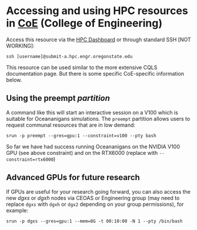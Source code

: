 # Accessing and using HPC resources in [CoE](https://it.engineering.oregonstate.edu/hpc) (College of Engineering)

Access this resource via the [HPC Dashboard](https://ondemand.hpc.engr.oregonstate.edu/) or through standard SSH [NOT WORKING]:

```shell
ssh [username]@submit-a.hpc.engr.oregonstate.edu
```

This resource can be used similar to the more extensive CQLS documentation page. But there is some specific CoE-specific information below.

## Using the preempt _partition_

A command like this will start an interactive session on a V100 which is suitable for Oceananigans simulations. The ``preempt`` partition allows users to request communal resources that are in low demand:

```shell
srun -p preempt --gres=gpu:1 --constraint=v100 --pty bash
```

So far we have had success running Oceananigans on the NVIDIA V100 GPU (see above constraint) and on the RTX6000 (replace with ``--constraint=rtx6000``)

## Advanced GPUs for future research

If GPUs are useful for your research going forward, you can also access the new _dgxs_ or _dgxh_ nodes via CEOAS or Engineering group (may need to replace ``dgxs`` with ``dgxh`` or ``dgx2`` depending on your group permissions), for example:

```shell
srun -p dgxs --gres=gpu:1 --mem=8G -t 00:10:00 -N 1 --pty /bin/bash
```

